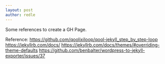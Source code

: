 ```yaml
---
layout: post
author: redle
---
```


Some references to create a GH Page.

Reference:
https://github.com/qoolixiloop/qool-jekyll_step_by_step-loop
https://jekyllrb.com/docs/
https://jekyllrb.com/docs/themes/#overriding-theme-defaults
https://github.com/benbalter/wordpress-to-jekyll-exporter/issues/37
